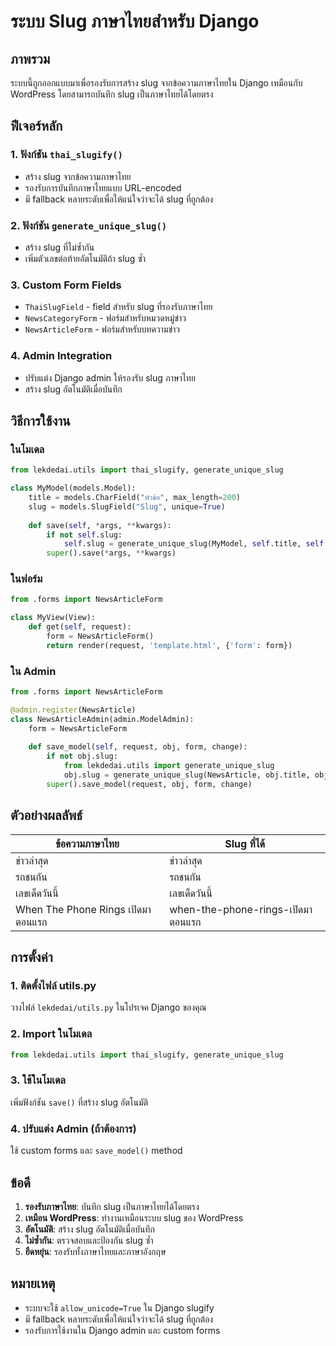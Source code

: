 # ระบบ Slug ภาษาไทยสำหรับ Django

## ภาพรวม
ระบบนี้ถูกออกแบบมาเพื่อรองรับการสร้าง slug จากข้อความภาษาไทยใน Django เหมือนกับ WordPress โดยสามารถบันทึก slug เป็นภาษาไทยได้โดยตรง

## ฟีเจอร์หลัก

### 1. ฟังก์ชัน `thai_slugify()`
- สร้าง slug จากข้อความภาษาไทย
- รองรับการบันทึกภาษาไทยแบบ URL-encoded
- มี fallback หลายระดับเพื่อให้แน่ใจว่าจะได้ slug ที่ถูกต้อง

### 2. ฟังก์ชัน `generate_unique_slug()`
- สร้าง slug ที่ไม่ซ้ำกัน
- เพิ่มตัวเลขต่อท้ายอัตโนมัติถ้า slug ซ้ำ

### 3. Custom Form Fields
- `ThaiSlugField` - field สำหรับ slug ที่รองรับภาษาไทย
- `NewsCategoryForm` - ฟอร์มสำหรับหมวดหมู่ข่าว
- `NewsArticleForm` - ฟอร์มสำหรับบทความข่าว

### 4. Admin Integration
- ปรับแต่ง Django admin ให้รองรับ slug ภาษาไทย
- สร้าง slug อัตโนมัติเมื่อบันทึก

## วิธีการใช้งาน

### ในโมเดล
```python
from lekdedai.utils import thai_slugify, generate_unique_slug

class MyModel(models.Model):
    title = models.CharField("หัวข้อ", max_length=200)
    slug = models.SlugField("Slug", unique=True)
    
    def save(self, *args, **kwargs):
        if not self.slug:
            self.slug = generate_unique_slug(MyModel, self.title, self.slug)
        super().save(*args, **kwargs)
```

### ในฟอร์ม
```python
from .forms import NewsArticleForm

class MyView(View):
    def get(self, request):
        form = NewsArticleForm()
        return render(request, 'template.html', {'form': form})
```

### ใน Admin
```python
from .forms import NewsArticleForm

@admin.register(NewsArticle)
class NewsArticleAdmin(admin.ModelAdmin):
    form = NewsArticleForm
    
    def save_model(self, request, obj, form, change):
        if not obj.slug:
            from lekdedai.utils import generate_unique_slug
            obj.slug = generate_unique_slug(NewsArticle, obj.title, obj.slug)
        super().save_model(request, obj, form, change)
```

## ตัวอย่างผลลัพธ์

| ข้อความภาษาไทย | Slug ที่ได้ |
|----------------|-------------|
| ข่าวล่าสุด | ข่าวล่าสุด |
| รถชนกัน | รถชนกัน |
| เลขเด็ดวันนี้ | เลขเด็ดวันนี้ |
| When The Phone Rings เปิดมาตอนแรก | when-the-phone-rings-เปิดมาตอนแรก |

## การตั้งค่า

### 1. ติดตั้งไฟล์ utils.py
วางไฟล์ `lekdedai/utils.py` ในโปรเจค Django ของคุณ

### 2. Import ในโมเดล
```python
from lekdedai.utils import thai_slugify, generate_unique_slug
```

### 3. ใช้ในโมเดล
เพิ่มฟังก์ชัน `save()` ที่สร้าง slug อัตโนมัติ

### 4. ปรับแต่ง Admin (ถ้าต้องการ)
ใช้ custom forms และ `save_model()` method

## ข้อดี

1. **รองรับภาษาไทย**: บันทึก slug เป็นภาษาไทยได้โดยตรง
2. **เหมือน WordPress**: ทำงานเหมือนระบบ slug ของ WordPress
3. **อัตโนมัติ**: สร้าง slug อัตโนมัติเมื่อบันทึก
4. **ไม่ซ้ำกัน**: ตรวจสอบและป้องกัน slug ซ้ำ
5. **ยืดหยุ่น**: รองรับทั้งภาษาไทยและภาษาอังกฤษ

## หมายเหตุ

- ระบบจะใช้ `allow_unicode=True` ใน Django slugify
- มี fallback หลายระดับเพื่อให้แน่ใจว่าจะได้ slug ที่ถูกต้อง
- รองรับการใช้งานใน Django admin และ custom forms

